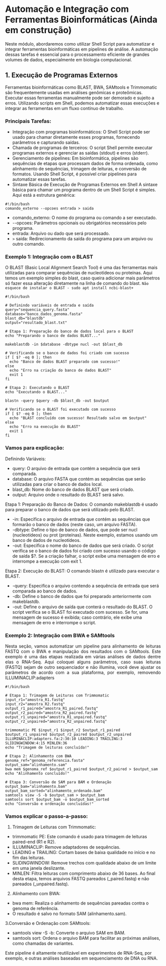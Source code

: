 # Automação e Integração com Ferramentas Bioinformáticas (Ainda em construção)
Neste módulo, abordaremos como utilizar Shell Script para automatizar e integrar ferramentas bioinformáticas em pipelines de análise. A automação dessas tarefas é essencial para o processamento eficiente de grandes volumes de dados, especialmente em biologia computacional.

## 1. Execução de Programas Externos
Ferramentas bioinformáticas como BLAST, BWA, SAMtools e Trimmomatic são frequentemente usadas em análises genômicas e proteômicas. Executar essas ferramentas manualmente pode ser demorado e sujeito a erros. Utilizando scripts em Shell, podemos automatizar essas execuções e integrar as ferramentas em um fluxo contínuo de trabalho.

### Principais Tarefas:
- Integração com programas bioinformáticos: O Shell Script pode ser usado para chamar diretamente esses programas, fornecendo parâmetros e capturando saídas.
- Chamada de programas de terceiros: O script Shell permite executar programas externos e gerenciar as saídas (stdout) e erros (stderr).
- Gerenciamento de pipelines: Em bioinformática, pipelines são sequências de etapas que processam dados de forma ordenada, como alinhamento de sequências, trimagem de leituras, e conversão de formatos. Usando Shell Script, é possível criar pipelines para automatizar essas tarefas.
- Sintaxe Básica de Execução de Programas Externos em Shell
A sintaxe básica para chamar um programa dentro de um Shell Script é simples. Aqui está a estrutura genérica:
```
#!/bin/bash
comando_externo --opcoes entrada > saida
```
- comando_externo: O nome do programa ou comando a ser executado.
- --opcoes: Parâmetros opcionais ou obrigatórios necessários pelo programa.
- entrada: Arquivo ou dado que será processado.
- `>` saida: Redirecionamento da saída do programa para um arquivo ou outro comando.

### Exemplo 1: Integração com o BLAST
O BLAST (Basic Local Alignment Search Tool) é uma das ferramentas mais utilizadas para comparar sequências de nucleotídeos ou proteínas. Aqui temos um exemplo simples do blast, caso queira adicionar mais parâmetros só fazer essa alteração diretamente na linha de comando do blast. `Não esquece de instalar o BLAST - sudo apt install ncbi-blast+`

```
#!/bin/bash

# Definindo variáveis de entrada e saída
query="sequencia_query.fasta"
database="banco_dados_genoma.fasta"
blast_db="blastdb"
output="resultado_blast.txt"

# Etapa 1: Preparação do banco de dados local para o BLAST
echo "Preparando o banco de dados BLAST..."

makeblastdb -in $database -dbtype nucl -out $blast_db

# Verificando se o banco de dados foi criado com sucesso
if [ $? -eq 0 ]; then
  echo "Banco de dados BLAST preparado com sucesso!"
else
  echo "Erro na criação do banco de dados BLAST"
  exit 1
fi

# Etapa 2: Executando o BLAST
echo "Executando o BLAST..."

blastn -query $query -db $blast_db -out $output

# Verificando se o BLAST foi executado com sucesso
if [ $? -eq 0 ]; then
  echo "BLAST concluído com sucesso! Resultado salvo em $output"
else
  echo "Erro na execução do BLAST"
  exit 1
fi
```
### Vamos para explicação:
Definindo Variáveis:
- query: O arquivo de entrada que contém a sequência que será comparada.
- database: O arquivo FASTA que contém as sequências que serão utilizadas para criar o banco de dados local.
- blast_db: Nome do banco de dados BLAST que será criado.
- output: Arquivo onde o resultado do BLAST será salvo.

Etapa 1: Preparação do Banco de Dados:
O comando makeblastdb é usado para preparar o banco de dados que será utilizado pelo BLAST.
- -in: Especifica o arquivo de entrada que contém as sequências que formarão o banco de dados (neste caso, um arquivo FASTA).
- -dbtype: Define o tipo de banco de dados, que pode ser nucl (nucleotídeos) ou prot (proteínas). Neste exemplo, estamos usando um banco de dados de nucleotídeos.
- -out: Especifica o nome do banco de dados que será criado.
O script verifica se o banco de dados foi criado com sucesso usando o código de saída $?. Se a criação falhar, o script exibe uma mensagem de erro e interrompe a execução com exit 1.

Etapa 2: Execução do BLAST:
O comando blastn é utilizado para executar o BLAST.
- -query: Especifica o arquivo contendo a sequência de entrada que será comparada ao banco de dados.
- -db: Define o banco de dados que foi preparado anteriormente com makeblastdb.
- -out: Define o arquivo de saída que conterá o resultado do BLAST.
O script verifica se o BLAST foi executado com sucesso. Se for, uma mensagem de sucesso é exibida; caso contrário, ele exibe uma mensagem de erro e interrompe o script.

### Exemplo 2: Integração com BWA e SAMtools
<p align="justify">Nesta seção, vamos automatizar um pipeline para alinhamento de leituras FASTQ com o BWA e manipulação dos resultados com o SAMtools. Este exemplo é uma das etapas realizada em várias análises de dados dentre elas o RNA-Seq. Aqui coloquei alguns parâmetros, caso suas leituras (FASTQ) sejam de outro sequenciador e não illumina, você deve ajustar os parâmetros de acordo com a sua plataforma, por exemplo, removendo ILLUMINACLIP:adapters </p>

```
#!/bin/bash

# Etapa 1: Trimagem de Leituras com Trimmomatic
input_r1="amostra_R1.fastq"
input_r2="amostra_R2.fastq"
output_r1_paired="amostra_R1_paired.fastq"
output_r2_paired="amostra_R2_paired.fastq"
output_r1_unpaired="amostra_R1_unpaired.fastq"
output_r2_unpaired="amostra_R2_unpaired.fastq"

trimmomatic PE $input_r1 $input_r2 $output_r1_paired $output_r1_unpaired $output_r2_paired $output_r2_unpaired ILLUMINACLIP:adapters.fa:2:30:10 LEADING:3 TRAILING:3 SLIDINGWINDOW:4:15 MINLEN:36
echo "Trimagem de leituras concluída!"

# Etapa 2: Alinhamento com BWA
genoma_ref="genoma_referencia.fasta"
output_sam="alinhamento.sam"
bwa mem $genoma_ref $output_r1_paired $output_r2_paired > $output_sam
echo "Alinhamento concluído!"

# Etapa 3: Conversão de SAM para BAM e Ordenação
output_bam="alinhamento.bam"
output_bam_sorted="alinhamento_ordenado.bam"
samtools view -S -b $output_sam > $output_bam
samtools sort $output_bam -o $output_bam_sorted
echo "Conversão e ordenação concluídas!"
```

### Vamos explicar o passo-a-passo:
1. Trimagem de Leituras com Trimmomatic:
- trimmomatic PE: Este comando é usado para trimagem de leituras paired-end (R1 e R2).
- ILLUMINACLIP: Remove adaptadores de sequências.
- LEADING e TRAILING: Cortam bases de baixa qualidade no início e no fim das leituras.
- SLIDINGWINDOW: Remove trechos com qualidade abaixo de um limite em uma janela deslizante.
- MINLEN: Filtra leituras com comprimento abaixo de 36 bases.
Ao final desta etapa, temos arquivos FASTQ pareados (_paired.fastq) e não pareados (_unpaired.fastq).

2. Alinhamento com BWA:
- bwa mem: Realiza o alinhamento de sequências pareadas contra o genoma de referência.
- O resultado é salvo no formato SAM (alinhamento.sam).

3.Conversão e Ordenação com SAMtools:
- samtools view -S -b: Converte o arquivo SAM em BAM.
- samtools sort: Ordena o arquivo BAM para facilitar as próximas análises, como chamadas de variantes.

Este pipeline é altamente reutilizável em experimentos de RNA-Seq, por exemplo, e outras análises baseadas em sequenciamento de DNA ou RNA.

